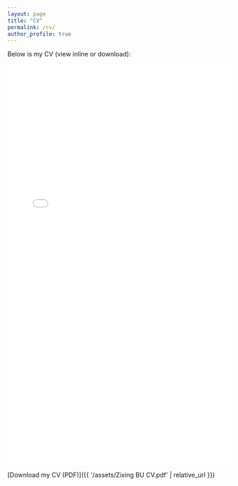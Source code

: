```yaml
---
layout: page
title: "CV"
permalink: /cv/
author_profile: true
---
```


Below is my CV (view inline or download):

<!-- Embedded PDF -->
<iframe src="{{ '/assets/Zixing BU CV.pdf' | relative_url }}" width="100%" height="900px" style="border: none;">
  <p>If the PDF cannot be embedded, please use this link to download: <a href="{{ '/assets/Zixing BU CV.pdf' | relative_url }}">Download my CV (PDF)</a></p>
</iframe>

<!-- Explicit download link as fallback -->
[Download my CV (PDF)]({{ '/assets/Zixing BU CV.pdf' | relative_url }})
